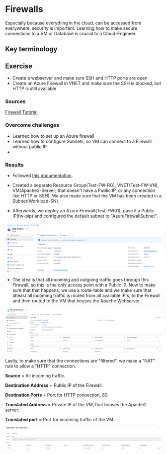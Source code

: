 # Firewalls
Especially because everything in the cloud, can be accessed from everywhere, security is important. Learning how to make secure connections to a VM or Database is crucial to a Cloud-Engineer.

## Key terminology

## Exercise
- Create a webserver and make sure SSH and HTTP ports are open
- Create an Azure Firewall in VNET and make sure the SSH is blocked, but HTTP is still available

### Sources
[Firewall Tutorial](https://docs.microsoft.com/en-us/azure/firewall/tutorial-firewall-deploy-portal#create-a-default-route)

### Overcome challenges
- Learned how to set up an Azure firewall
- Learned how to configure Subnets, so VM can connect to a Firewall without public IP
- 

### Results
- Followed [this documentation](https://docs.microsoft.com/en-us/azure/firewall/tutorial-firewall-deploy-portal#create-a-default-route).

- Created a separate Resource Group(Test-FW-RG), VNET(Test-FW-VN), VM(Apache2-Server; that doesn't have a Public IP, or any connection like HTTP or SSH). We also made sure that the VM has been created in a Subnet(Workload-SN).

- Afterwards, we deploy an Azure Firewall(Test-FW01), gave it a Public IP(fw-pip) and configured the default subnet to "AzureFirewallSubnet".

![Firewall](../00_includes/05_Azure/AZU-08/SS_FirewallCreated.png)

- The idea is that all incoming and outgoing traffic goes through this Firewall, so this is the only access point with a Public IP. Now to make sure that that happens, we use a route-table and we make sure that atleast all incoming traffic is routed from all available IP's, to the Firewall and then routed to the VM that houses the Apache Webserver.

![Firewall Routetable](../00_includes/05_Azure/AZU-08/SS_FirewallRoute.png)

Lastly, to make sure that the connections are "filtered", we make a "NAT" rule to allow a "HTTP" connection.

**Source** = All incoming traffic.

**Destination Address** = Public IP of the Firewall.

**Destination Ports** = Port for HTTP connection, 80.

**Translated Address** = Private IP of the VM, that houses the Apache2 
server.

**Translated port** = Port for incoming traffic of the VM.

![NAT rule](../00_includes/05_Azure/AZU-08/SS_NAT_rule.png)